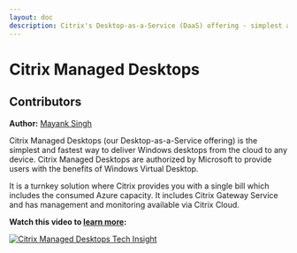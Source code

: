 ```yaml
---
layout: doc
description: Citrix's Desktop-as-a-Service (DaaS) offering - simplest and fastest way to get desktops based on Windows Virtual Desktop in Microsoft Azure.
---
```

# Citrix Managed Desktops

## Contributors

**Author:** [Mayank Singh](https://twitter.com/techmayank)

Citrix Managed Desktops (our Desktop-as-a-Service offering) is the simplest and fastest way to deliver Windows desktops from the cloud to any device. Citrix Managed Desktops are authorized by Microsoft to provide users with the benefits of Windows Virtual Desktop.

It is a turnkey solution where Citrix provides you with a single bill which includes the consumed Azure capacity. It includes Citrix Gateway Service and has management and monitoring available via Citrix Cloud.

**Watch this video to [learn more](https://youtu.be/_OSrjetVj4k):**

[![Citrix Managed Desktops Tech Insight](/en-us/tech-zone/learn/media/shared_video-placeholder.png)](https://youtu.be/_OSrjetVj4k)
